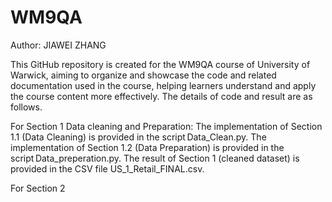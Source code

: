 # WM9QA
Author: JIAWEI ZHANG

This GitHub repository is created for the WM9QA course of University of Warwick, aiming to organize and showcase the code and related documentation used in the course, helping learners understand and apply the course content more effectively. The details of code and result are as follows.

For Section 1 Data cleaning and Preparation:
The implementation of Section 1.1 (Data Cleaning) is provided in the script Data_Clean.py.
The implementation of Section 1.2 (Data Preparation) is provided in the script Data_preperation.py.
The result of Section 1 (cleaned dataset) is provided in the CSV file US_1_Retail_FINAL.csv.

For Section 2 

